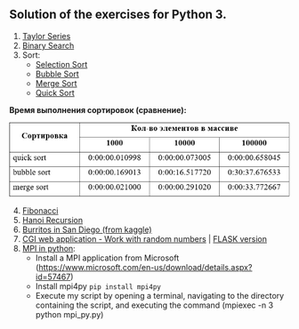 ## Solution of the exercises for Python 3.

1. [Taylor Series](https://github.com/ZaytsevNS/python_practice/tree/main/taylor_series#taylor-series)
2. [Binary Search](https://github.com/ZaytsevNS/python_practice/blob/main/labs/binary_search.py)
3. Sort:
    - [Selection Sort](https://github.com/ZaytsevNS/python_practice/blob/main/labs/selection_sort.py)
    - [Bubble Sort](https://github.com/ZaytsevNS/python_practice/blob/main/labs/bubble_sort.py)
    - [Merge Sort](https://github.com/ZaytsevNS/python_practice/blob/main/labs/merge_sort.py)
    - [Quick Sort](https://github.com/ZaytsevNS/python_practice/blob/main/labs/quick_sort.py)

**Время выполнения сортировок (сравнение):**

![Time](https://github.com/ZaytsevNS/python_practice/blob/main/labs/sort_time.jpg)

4. [Fibonacci](https://github.com/ZaytsevNS/python_practice/blob/main/labs/fibonacci.py)
5. [Hanoi Recursion](https://github.com/ZaytsevNS/python_practice/blob/main/labs/hanoi_recursion.py)
6. [Burritos in San Diego (from kaggle)](https://github.com/ZaytsevNS/python_practice/blob/main/Burritos/README.md#burritos-in-san-diego)
7. [CGI web application - Work with random numbers](https://github.com/ZaytsevNS/python_practice/blob/main/work_with_rand_num/README.md) | [FLASK version](https://github.com/ZaytsevNS/flask_random_num#readme)
8. [MPI in python](https://github.com/ZaytsevNS/python_practice/blob/main/labs/mpi_py.py):
    - Install a MPI application from Microsoft (https://www.microsoft.com/en-us/download/details.aspx?id=57467)
    - Install mpi4py ``` pip install mpi4py ```
    - Execute my script by opening a terminal, navigating to the directory containing the script, and executing the command (mpiexec -n 3 python mpi_py.py)
